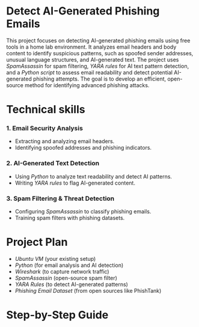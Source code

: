 # Detect AI-Generated Phishing Emails

This project focuses on detecting AI-generated phishing emails using free tools in a home lab environment. It analyzes email headers and body content to identify suspicious patterns, such as spoofed sender addresses, unusual language structures, and AI-generated text. The project uses *SpamAssassin* for spam filtering, *YARA rules* for AI text pattern detection, and a *Python script* to assess email readability and detect potential AI-generated phishing attempts. The goal is to develop an efficient, open-source method for identifying advanced phishing attacks.

# Technical skills

### 1. Email Security Analysis

 - Extracting and analyzing email headers.  
 - Identifying spoofed addresses and phishing indicators.


### 2. AI-Generated Text Detection

 - Using *Python* to analyze text readability and detect AI patterns.  
 - Writing *YARA rules* to flag AI-generated content.

### 3. Spam Filtering & Threat Detection

 - Configuring *SpamAssassin* to classify phishing emails.  
 - Training spam filters with phishing datasets. 

# Project Plan

- *Ubuntu VM* (your existing setup)  
- *Python* (for email analysis and AI detection)  
- *Wireshark* (to capture network traffic)  
- *SpamAssassin* (open-source spam filter)  
- *YARA Rules* (to detect AI-generated patterns)  
- *Phishing Email Dataset* (from open sources like PhishTank)

# Step-by-Step Guide
